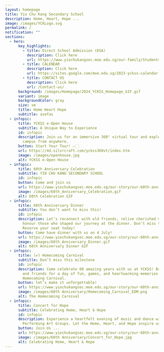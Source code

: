 ```yaml
---
layout: homepage
title: Yio Chu Kang Secondary School
description: Home, Heart, Hope ...
image: /images/YCKLogo.svg
permalink: /
notification: ""
sections:
  - hero:
      key_highlights:
        - title: Direct School Admission (DSA)
          description: Click here
          url: https://www.yiochukangsec.moe.edu.sg/our-family/Students/Direct-School-Admission/
        - title: CALENDAR
          description: Click here
          url: https://sites.google.com/moe.edu.sg/2023-yckss-calendar
        - title: CONTACT US
          description: Click here
          url: /Contact-us/
      background: /images/Homepage/2024_YCKSS_Homepage_GIF.gif
      variant: image
      backgroundColor: gray
      size: sm
      title: Home Heart Hope
      subtitle: asefas
  - infopic:
      title: YCKSS e-Open House
      subtitle: A Unique Way to Experience
      id: infopic
      description: Join us for an immersive 360° virtual tour and explore our vibrant
        campus from anywhere.
      button: Start Your Tour! 👉🏻
      url: https://4d.silvrcraft.com/yckss360vt/index.htm
      image: /images/openhouse.jpg
      alt: YCKSS e-Open House
  - infopic:
      title: 60th Anniversary Celebration
      subtitle: YIO CHU KANG SECONDARY SCHOOL
      id: infopic
      button: Come and join us
      url: https://www.yiochukangsec.moe.edu.sg/our-story/our-60th-anniversary/60th-anniversary-celebrations/
      image: /images/60th_Anniversary_Celebration.gif
      alt: 60th Celebration GIF
  - infopic:
      title: 60th Anniversary Dinner
      subtitle: You don’t want to miss this!
      id: infopic
      description: Let’s reconnect with old friends, relive cherished moments, and
        honour those who shaped our journey at the dinner. Don’t miss the fun!
        Reserve your seat today!
      button: Come have dinner with us on 4 July!
      url: https://www.yiochukangsec.moe.edu.sg/our-story/our-60th-anniversary/60th-anniversary-dinner/
      image: /images/60th_Anniversary_Dinner.gif
      alt: 60th Anniversary Dinner GIF
  - infopic:
      title: (✔️) Homecoming Carnival
      subtitle: Don’t miss this milestone
      id: infopic
      description: Come celebrate 60 amazing years with us at YCKSS! Bring your family
        and friends for a day of fun, games, and heartwarming memories at our
        Homecoming Carnival.
      button: let’s make it unforgettable!
      url: https://www.yiochukangsec.moe.edu.sg/our-story/our-60th-anniversary/homecoming-carnival/
      image: /images/60th Anniversary/Homecoming_Carnival_EDM.png
      alt: The Homecoming Carnival
  - infopic:
      title: Concert for Hope
      subtitle: Celebrating Home, Heart & Hope
      id: infopic
      description: Experience a heartfelt evening of music and dance with our
        Performing Art Groups. Let the Home, Heart, and Hope inspire us all!
      button: Join Us ...
      url: https://www.yiochukangsec.moe.edu.sg/our-story/our-60th-anniversary/concert-for-hope/
      image: /images/60th Anniversary/Concert_for_Hope.jpg
      alt: Celebrating Home, Heart & Hope
---
```

